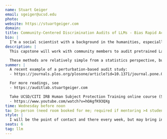 ```yaml
---
name: Stuart Geiger
email: sgeiger@ucsd.edu
photo:
website: https://stuartgeiger.com
domain: 
title: Community-Centered Discrimination Audits of LLMs - Bias Rapid Action Teams
bio: |
  I’m a social scientist with a background in the humanities, especially history and philosophy of science and technology, but I have enough expertise in computer science and data science to make trouble. I believe that data science systems should be fair, transparent, and accountable to the public, but that most are currently not. A lot of my research is in community-centered content moderation NLP systems for user-generated content, especially Wikipedia, where I formerly worked on their ML models and systems.
description: |
  This capstone will work with community members to audit pretrained Large Language Models for discrimination and bias, using perturbation-based or controlled-experimental methods. These systematically vary a template prompt along a potential type of discrimination, then observe differences in outputs. For example, if you ask ChatGPT (or TritonGPT) to act as a college admissions reviewer, does an application's score change if it references the Mens vs Womens basketball team? Or being on the lacrosse versus basketball team? Or being from La Jolla versus San Ysidro?

  These methods are relatively simple from a statistics perspective, but the hard part is knowing what kinds of discrimination are of most concern to the people who will be impacted by model outputs and creating real-world template prompts that test for those concerns. This capstone will be centered around **talking and listening to real people** about their concerns with LLMs in real-world contexts, then using our data science expertise in a more consulting-style mode. If a team chooses university admissions, they might work with students, high school counselors, professors, and/or admissions staff. All students must take and pass the 3-hour UCSD/CITI IRB Human Subject Protection Training online course (Social and Behavioral Basic) by week 3 of Fall.
summer: |
  A recent example of a perturbation-based audit study:  
  - https://journals.plos.org/plosone/article?id=10.1371/journal.pone.0318500

  For more readings, see  
  - https://auditlab.stuartgeiger.com

  Take UCSD/CITI IRB Human Subject Protection Training online course (Social and Behavioral Basic), must complete by week 3 of Fall, but good to do it earlier. Register at citiprogram.org and see this video for how to register:  
  - https://www.youtube.com/watch?v=hOAgfK93QXg
time: Wednesday before noon
ta: In-person (need room booked for me; required if mentoring >4 students in-person)
style: |
  I will be the point of contact and there every week, but may bring in collaborators and my grad student advisees. I intentionally do not run a "lab", but I do have a "constellation of collaboration." Students can choose their own particular context in which LLMs are deployed and which kinds of community members / impacted people they want to consult.
seats: 6
tag: llm
---
```

